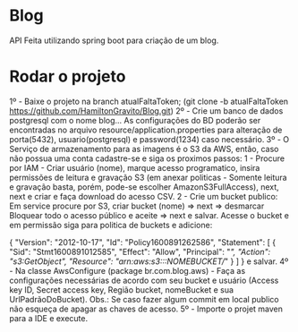# Blog
API Feita utilizando spring boot para criação de um blog.

# Rodar o projeto
1º - Baixe o projeto na branch atualFaltaToken;
(git clone -b atualFaltaToken https://github.com/HamiltonGravito/Blog.git)
2º - Crie um banco de dados postgresql com o nome blog... As configurações do BD poderão ser encontradas no arquivo resource/application.properties para alteração de porta(5432), usuario(postgresql) e password(1234) caso necessário.
3º - O Serviço de armazenamento para as imagens é o S3 da AWS, então, caso não possua uma conta cadastre-se e siga os proximos passos:
  1 - Procure por IAM - Criar usuário (nome), marque acesso programatico, insira permissões de leitura e gravação S3 (em anexar politicas - Somente leitura e gravação basta, porém, pode-se escolher AmazonS3FullAccess), next, next e criar e faça download do acesso CSV.
  2 - Crie um bucket publico: Em service procure por S3, criar bucket (nome) => next => desmarcar Bloquear todo o acesso público e aceite => next e salvar. Acesse o bucket e em 
  permissão siga para politica de buckets e adicione:
  
  {
    "Version": "2012-10-17",
    "Id": "Policy1600891262586",
    "Statement": [
        {
            "Sid": "Stmt1600891012585",
            "Effect": "Allow",
            "Principal": "*",
            "Action": "s3:GetObject",
            "Resource": "arn:aws:s3:::NOMEBUCKET/*"
        }
    ]
  }
  e salvar.
4º - Na classe AwsConfigure (package br.com.blog.aws) - Faça as configurações necessárias de acordo com seu bucket e usuário (Access key ID, Secret access key, Região bucket, nomeBucket e sua UrlPadrãoDoBucket). Obs.: Se caso fazer algum commit em local publico não esqueça de apagar as chaves de acesso.
5º - Importe o projet maven para a IDE e execute.
